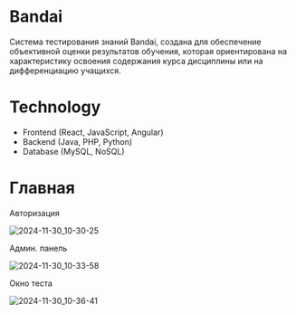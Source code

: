 # Bandai
Система тестирования знаний Bandai, создана для обеспечение объективной оценки результатов обучения, которая ориентирована на характеристику освоения содержания курса дисциплины или на дифференциацию учащихся.

# Technology
* Frontend (React, JavaScript, Angular)
* Backend (Java, PHP, Python)
* Database (MySQL, NoSQL)

# Главная
Авторизация

 ![2024-11-30_10-30-25](https://github.com/user-attachments/assets/c28ce5d4-a479-433e-8f22-d303c2817fc2)

Админ. панель

![2024-11-30_10-33-58](https://github.com/user-attachments/assets/312002dd-a368-49bf-8682-035376a13c2f)

Окно теста

![2024-11-30_10-36-41](https://github.com/user-attachments/assets/b6373ae5-638c-454c-be69-4ad132324876)

